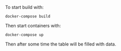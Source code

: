 To start build with:
```
docker-compose build
```

Then start containers with:

```
docker-compose up
```
Then after some time the table will be filled with data.